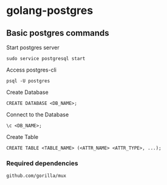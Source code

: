 # golang-postgres
## Basic postgres commands
Start postgres server
```
sudo service postgresql start
```
Access postgres-cli
```
psql -U postgres
```
Create Database
```
CREATE DATABASE <DB_NAME>;
```
Connect to the Database
```
\c <DB_NAME>;
```
Create Table
```
CREATE TABLE <TABLE_NAME> (<ATTR_NAME> <ATTR_TYPE>, ...);
```
### Required dependencies
```
github.com/gorilla/mux
```